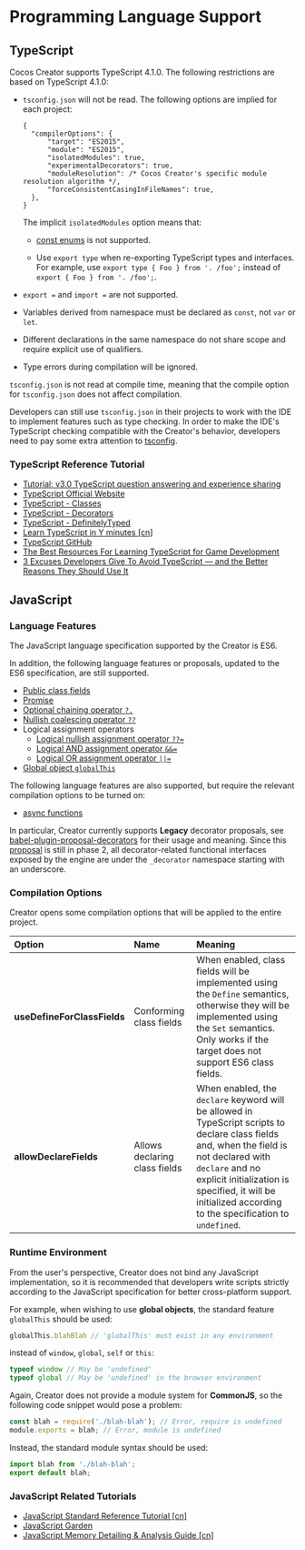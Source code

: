 # Programming Language Support

## TypeScript

Cocos Creator supports TypeScript 4.1.0. The following restrictions are based on TypeScript 4.1.0:

- `tsconfig.json` will not be read. The following options are implied for each project:

  ```json5
  {
    "compilerOptions": {
        "target": "ES2015",
        "module": "ES2015",
        "isolatedModules": true,
        "experimentalDecorators": true,
        "moduleResolution": /* Cocos Creator's specific module resolution algorithm */,
        "forceConsistentCasingInFileNames": true,
    },
  }
  ```

  The implicit `isolatedModules` option means that:
    - [const enums](https://www.typescriptlang.org/docs/handbook/enums.html#const-enums) is not supported.

    - Use `export type` when re-exporting TypeScript types and interfaces. For example, use `export type { Foo } from '. /foo';` instead of `export { Foo } from '. /foo';`.

- `export =` and `import =` are not supported.

- Variables derived from namespace must be declared as `const`, not `var` or `let`.

- Different declarations in the same namespace do not share scope and require explicit use of qualifiers.

- Type errors during compilation will be ignored.

`tsconfig.json` is not read at compile time, meaning that the compile option for `tsconfig.json` does not affect compilation.

Developers can still use `tsconfig.json` in their projects to work with the IDE to implement features such as type checking. In order to make the IDE's TypeScript checking compatible with the Creator's behavior, developers need to pay some extra attention to [tsconfig](./tsconfig.md).

### TypeScript Reference Tutorial

- [Tutorial: v3.0 TypeScript question answering and experience sharing](https://discuss.cocos2d-x.org/t/tutorial-3-0-typescript-question-answering-and-experience-sharing/52932)
- [TypeScript Official Website](https://www.typescriptlang.org/)
- [TypeScript - Classes](https://www.typescriptlang.org/docs/handbook/classes.html)
- [TypeScript - Decorators](https://www.typescriptlang.org/docs/handbook/decorators.html)
- [TypeScript - DefinitelyTyped](http://definitelytyped.org/)
- [Learn TypeScript in Y minutes [cn]](https://learnxinyminutes.com/docs/zh-cn/typescript-cn/)
- [TypeScript GitHub](https://github.com/Microsoft/TypeScript)
- [The Best Resources For Learning TypeScript for Game Development](https://www.cocos.com/en/the-best-resources-for-learning-typescript-for-game-development)
- [3 Excuses Developers Give To Avoid TypeScript — and the Better Reasons They Should Use It](https://betterprogramming.pub/the-bad-reasons-people-avoid-typescript-and-the-better-reasons-why-they-shouldnt-86f8d98534de)

## JavaScript

### Language Features

The JavaScript language specification supported by the Creator is ES6.

In addition, the following language features or proposals, updated to the ES6 specification, are still supported.

- [Public class fields](https://developer.mozilla.org/en-US/docs/Web/JavaScript/Reference/Classes/Public_class_fields)
- [Promise](https://developer.mozilla.org/en-US/docs/Web/JavaScript/Reference/Global_Objects/Promise)
- [Optional chaining operator `?.`](https://developer.mozilla.org/en-US/docs/Web/JavaScript/Reference/Operators/Optional_chaining)
- [Nullish coalescing operator `??`](https://developer.mozilla.org/en-US/docs/Web/JavaScript/Reference/Operators/Nullish_coalescing_operator)
- Logical assignment operators
    - [Logical nullish assignment operator `??=`](https://developer.mozilla.org/en-US/docs/Web/JavaScript/Reference/Operators/Logical_nullish_assignment)
    - [Logical AND assignment operator `&&=`](https://developer.mozilla.org/en-US/docs/Web/JavaScript/Reference/Operators/Logical_AND_assignment)
    - [Logical OR assignment operator `||=`](https://developer.mozilla.org/en-US/docs/Web/JavaScript/Reference/Operators/Logical_OR_assignment)
- [Global object `globalThis`](https://developer.mozilla.org/en-US/docs/Web/JavaScript/Reference/Global_Objects/globalThis)

The following language features are also supported, but require the relevant compilation options to be turned on:

- [async functions](https://developer.mozilla.org/en-US/docs/Web/JavaScript/Reference/Statements/async_function)

In particular, Creator currently supports **Legacy** decorator proposals, see [babel-plugin-proposal-decorators](https://babeljs.io/docs/en/babel-plugin-proposal-decorators) for their usage and meaning. Since this [proposal](https://github.com/tc39/proposal-decorators) is still in phase 2, all decorator-related functional interfaces exposed by the engine are under the `_decorator` namespace starting with an underscore.

### Compilation Options

Creator opens some compilation options that will be applied to the entire project.

| Option | Name | Meaning |
| :-- | :--- | :-- |
| **useDefineForClassFields** | Conforming class fields | When enabled, class fields will be implemented using the `Define` semantics, otherwise they will be implemented using the `Set` semantics. Only works if the target does not support ES6 class fields.    |
| **allowDeclareFields** |Allows declaring class fields| When enabled, the `declare` keyword will be allowed in TypeScript scripts to declare class fields and, when the field is not declared with `declare` and no explicit initialization is specified, it will be initialized according to the specification to `undefined`. |The

### Runtime Environment

From the user's perspective, Creator does not bind any JavaScript implementation, so it is recommended that developers write scripts strictly according to the JavaScript specification for better cross-platform support.

For example, when wishing to use **global objects**, the standard feature `globalThis` should be used:

```js
globalThis.blahBlah // 'globalThis' must exist in any environment
```

instead of `window`, `global`, `self` or `this`:

```js
typeof window // May be 'undefined'
typeof global // May be 'undefined' in the browser environment
```

Again, Creator does not provide a module system for **CommonJS**, so the following code snippet would pose a problem:

```js
const blah = require('./blah-blah'); // Error, require is undefined
module.exports = blah; // Error, module is undefined
```

Instead, the standard module syntax should be used:

```js
import blah from './blah-blah';
export default blah;
```

### JavaScript Related Tutorials

- [JavaScript Standard Reference Tutorial [cn]](https://wangdoc.com/javascript/)
- [JavaScript Garden](https://bonsaiden.github.io/JavaScript-Garden/)
- [JavaScript Memory Detailing & Analysis Guide [cn]](https://mp.weixin.qq.com/s/EuJzQajlU8rpZprWkXbJVg)
